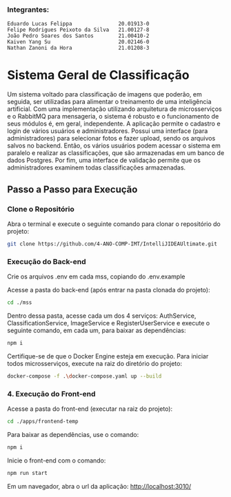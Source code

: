 
### Integrantes:
```
Eduardo Lucas Felippa               20.01913-0
Felipe Rodrigues Peixoto da Silva   21.00127-8
João Pedro Soares dos Santos        21.00410-2
Kaiven Yang Su                      20.02146-0
Nathan Zanoni da Hora               21.01208-3
```

# Sistema Geral de Classificação
Um sistema voltado para classificação de imagens que poderão, em seguida, ser utilizadas para alimentar o treinamento de uma inteligência artificial. Com uma implementação utilizando arquitetura de microsserviços e o RabbitMQ para mensageria, o sistema é robusto e o funcionamento de seus módulos é, em geral, independente. A aplicação permite o cadastro e login de vários usuários e administradores. Possui uma interface (para administradores) para selecionar fotos e fazer upload, sendo os arquivos salvos no backend. Então, os vários usuários podem acessar o sistema em paralelo e realizar as classificações, que são armazenadas em um banco de dados Postgres. Por fim, uma interface de validação permite que os administradores examinem todas classificações armazenadas.

## Passo a Passo para Execução

### Clone o Repositório

Abra o terminal e execute o seguinte comando para clonar o repositório do projeto:

```bash
git clone https://github.com/4-ANO-COMP-IMT/IntelliJIDEAUltimate.git
```
### Execução do Back-end
Crie os arquivos .env em cada mss, copiando do .env.example

Acesse a pasta do back-end (após entrar na pasta clonada do projeto):
```bash
cd ./mss
```
Dentro dessa pasta, acesse cada um dos 4 serviços: AuthService, ClassificationService, ImageService e RegisterUserService e execute o seguinte comando, em cada um, para baixar as dependências:
```bash
npm i
```

Certifique-se de que o Docker Engine esteja em execução.
Para iniciar todos microsserviços, execute na raiz do diretório do projeto:
```bash
docker-compose -f .\docker-compose.yaml up --build
```

### 4. Execução do Front-end
Acesse a pasta do front-end (executar na raiz do projeto):
```bash
cd ./apps/frontend-temp
```
Para baixar as dependências, use o comando:
```bash
npm i
```
Inicie o front-end com o comando:
```bash
npm run start
```
Em um navegador, abra o url da aplicação:
[http://localhost:3010/](http://localhost:3010/)